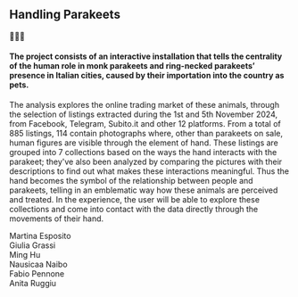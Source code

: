 ## Handling Parakeets

🦜🦜🦜</br>

#### The project consists of an interactive installation that tells the centrality of the human role in monk parakeets and ring-necked parakeets’ presence in Italian cities, caused by their importation into the country as pets.

The analysis explores the online trading market of these animals, through the selection of listings extracted during the 1st and 5th November 2024, from Facebook, Telegram, Subito.it and other 12 platforms.
From a total of 885 listings, 114 contain photographs where, other than parakeets on sale, human figures are visible through the element of hand.
These listings are grouped into 7 collections based on the ways the hand interacts with the parakeet; they've also been analyzed by comparing the pictures with their descriptions to find out what makes these interactions meaningful. Thus the hand becomes the symbol of the relationship between people and parakeets, telling in an emblematic way how these animals are perceived and treated. In the experience, the user will be able to explore these collections and come into contact with the data directly through the movements of their hand.

Martina Esposito</br>
Giulia Grassi</br>
Ming Hu</br>
Nausicaa Naibo</br>
Fabio Pennone</br>
Anita Ruggiu</br>
